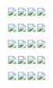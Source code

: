 


![](/docs/20210325_162953.jpg)
![](/docs/20210325_164019.jpg)
![](/docs/20210325_164038.jpg)
![](/docs/20210325_164237.jpg)

![](/docs/20210325_164255.jpg)
![](/docs/20210325_164307.jpg)
![](/docs/20210325_164320.jpg)
![](/docs/20210325_164426.jpg)

![](/docs/20210325_164616.jpg)
![](/docs/20210325_164946.jpg)
![](/docs/20210325_165010.jpg)
![](/docs/20210325_165020.jpg)


![](/docs/20210325_165109.jpg)
![](/docs/20210325_165219.jpg)
![](/docs/20210325_165244.jpg)
![](/docs/20210325_165304.jpg)


![](/docs/20210325_165700.jpg)
![](/docs/20210325_170812.jpg)
![](/docs/20210325_170901.jpg)
![](/docs/20210325_171032.jpg)

